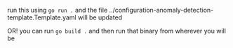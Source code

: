 run this using `go run .` and the file ../configuration-anomaly-detection-template.Template.yaml will be updated

OR! you can run `go build .` and then run that binary from wherever you will be
